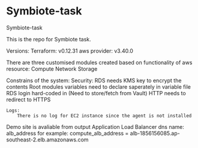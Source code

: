# Symbiote-task
Symbiote-task

This is the repo for Symbiote task.

Versions:
    Terraform: v0.12.31
    aws provider: v3.40.0

There are three customised modules created based on functionality of aws resource: 
    Compute
    Network
    Storage

Constrains of the system:
    Security: 
        RDS needs KMS key to encrypt the contents 
        Root modules variables need to declare saperately in variable file
        RDS login hard-coded in (Need to store/fetch from Vault)
        HTTP needs to redirect to HTTPS 

    Logs:
        There is no log for EC2 instance since the agent is not installed

Demo site is avaliable from output Application Load Balancer dns name: alb_address
    for example:
            compute_alb_address = alb-1856156085.ap-southeast-2.elb.amazonaws.com
   
